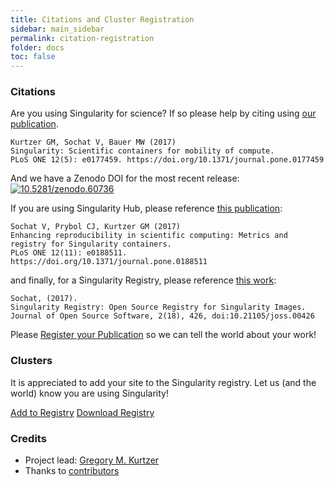 ```yaml
---
title: Citations and Cluster Registration
sidebar: main_sidebar
permalink: citation-registration
folder: docs
toc: false
---
```


### Citations

Are you using Singularity for science? If so please help by citing using <a href="http://journals.plos.org/plosone/article?id=10.1371/journal.pone.0177459" target="_blank">our publication</a>.

```
Kurtzer GM, Sochat V, Bauer MW (2017)
Singularity: Scientific containers for mobility of compute.
PLoS ONE 12(5): e0177459. https://doi.org/10.1371/journal.pone.0177459
```

And we have a Zenodo DOI for the most recent release: <a target="_blank" href="http://dx.doi.org/10.5281/zenodo.60736"><img src="https://zenodo.org/badge/doi/10.5281/zenodo.60736.svg" alt="10.5281/zenodo.60736"></a><br>

If you are using Singularity Hub, please reference <a href="http://journals.plos.org/plosone/article?id=10.1371/journal.pone.0188511" target="_blank">this publication</a>:

```
Sochat V, Prybol CJ, Kurtzer GM (2017)
Enhancing reproducibility in scientific computing: Metrics and registry for Singularity containers.
PLoS ONE 12(11): e0188511. https://doi.org/10.1371/journal.pone.0188511
```

and finally, for a Singularity Registry, please reference <a href="http://joss.theoj.org/papers/050362b7e7691d2a5d0ebed8251bc01e" target="_blank">this work</a>:

```
Sochat, (2017).
Singularity Registry: Open Source Registry for Singularity Images.
Journal of Open Source Software, 2(18), 426, doi:10.21105/joss.00426
```

Please <a href="https://goo.gl/forms/tGBKnKwplNyRZRSm2" target="_blank">Register your Publication</a> so we can tell the world about your work!


### Clusters

It is appreciated to add your site to the Singularity registry. Let us (and the world) know you are using Singularity!

<a target="_blank" class="btn btn-primary navbar-btn cursorNorm" role="button" href="https://docs.google.com/forms/d/1-ZPL1inx4rb1wVTSVViA_W5Bn7P_eu_wUWUIcoFtPCw/prefill">Add to Registry</a> <a target="_blank" href="https://docs.google.com/spreadsheets/d/e/2PACX-1vTKiQxi2asXGHbH1wqBavDkz8g6V2iNlvfDd0MBFg_0cC0SvWGdk1xvkT0TOKR6jg2aXvBC6oaevZ-S/pub?gid=1407658660&single=true&output=pdf" class="no-after btn btn-primary navbar-btn cursorNorm" role="button">Download Registry  <i class="fa fa-file-pdf-o"></i></a>


### Credits

* Project lead: <a href="https://gmkurtzer.github.io/" target="_blank">Gregory M. Kurtzer</a>
* Thanks to <a href="{{ site.repo }}/blob/master/AUTHORS" target="_blank">contributors</a>
